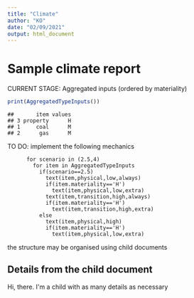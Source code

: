 ```yaml
---
title: "Climate"
author: "KO"
date: "02/09/2021"
output: html_document
---
```


# Sample climate report

CURRENT STAGE: Aggregated inputs (ordered by materiality)


```r
print(AggregatedTypeInputs())
```

```
##       item values
## 3 property      H
## 1     coal      M
## 2      gas      M
```


TO DO: implement the following mechanics
```
      for scenario in (2.5,4)
        for item in AggregatedTypeInputs
          if(scenario==2.5)
            text(item,physical,low,always)
            if(item.materiality=='H')
              text(item,physical,low,extra)
            text(item,transition,high,always)
            if(item.materiality=='H')
              text(item,transition,high,extra)
          else
            text(item,physical,high)
            if(item.materiality=='H')
              text(item,physical,low,extra)
```

the structure may be organised using child documents


## Details from the child document

Hi, there. I'm a child with as many details as necessary
